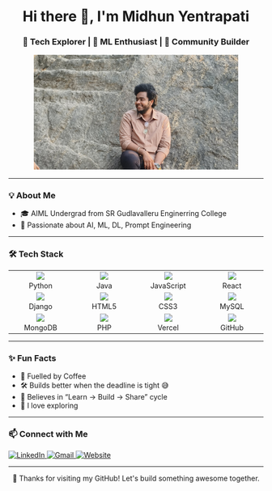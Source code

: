 <!-- Fancy Header with Emojis -->
<h1 align="center">Hi there 👋, I'm Midhun Yentrapati</h1>
<h3 align="center">🚀 Tech Explorer | 🧠 ML Enthusiast | 🎯 Community Builder</h3>

<p align="center">
  <img src="assets/banner.png" alt="It's me" width="80%" height = "50%"/>
</p>

---

### 💡 About Me

- 🎓 AIML Undergrad from SR Gudlavalleru Enginerring College  
- 🧠 Passionate about AI, ML, DL, Prompt Engineering 

---

### 🛠️ Tech Stack

<table align="center">
  <tr>
    <td align="center" width="120">
      <img src="https://img.icons8.com/color/96/000000/python--v1.png" width="50"/><br>Python
    </td>
    <td align="center" width="120">
      <img src="https://img.icons8.com/color/96/000000/java-coffee-cup-logo--v1.png" width="50"/><br>Java
    </td>
    <td align="center" width="120">
      <img src="https://img.icons8.com/color/96/000000/javascript--v1.png" width="50"/><br>JavaScript
    </td>
    <td align="center" width="120">
      <img src="https://img.icons8.com/color/96/000000/react-native.png" width="50"/><br>React
    </td>
  </tr>
  <tr>
    <td align="center" width="120">
      <img src="https://img.icons8.com/color/96/000000/django.png" width="50"/><br>Django
    </td>
    <td align="center" width="120">
      <img src="https://img.icons8.com/color/96/000000/html-5--v1.png" width="50"/><br>HTML5
    </td>
    <td align="center" width="120">
      <img src="https://img.icons8.com/color/96/000000/css3.png" width="50"/><br>CSS3
    </td>
    <td align="center" width="120">
      <img src="https://img.icons8.com/fluency/96/000000/mysql-logo.png" width="50"/><br>MySQL
    </td>
  </tr>
  <tr>
    <td align="center" width="120">
      <img src="https://img.icons8.com/external-tal-revivo-color-tal-revivo/96/000000/external-mongodb-a-cross-platform-document-oriented-database-program-logo-color-tal-revivo.png" width="50"/><br>MongoDB
    </td>
    <td align="center" width="120">
      <img src="https://img.icons8.com/offices/96/000000/php-logo.png" width="50"/><br>PHP
    </td>
    <td align="center" width="120">
      <img src="https://assets.vercel.com/image/upload/front/vercel/twitter-card.png" width="50"/><br>Vercel
    </td>
    <td align="center" width="120">
      <img src="https://img.icons8.com/glyph-neue/96/ffffff/github.png" width="50"/><br>GitHub
    </td>
  </tr>
</table>

---


### ✨ Fun Facts

- 🧃 Fuelled by Coffee
- 🛠️ Builds better when the deadline is tight 😅
- 🧠 Believes in “Learn → Build → Share” cycle
- 💬 I love exploring

---

### 📫 Connect with Me

<p>
  <a href="https://linkedin.com/in/midhunyentrapati" target="_blank">
    <img alt="LinkedIn" src="https://img.shields.io/badge/-LinkedIn-0077B5?logo=linkedin&logoColor=white" />
  </a>
  <a href="midhunyentrapati@gmail.com">
    <img alt="Gmail" src="https://img.shields.io/badge/-Gmail-D14836?logo=gmail&logoColor=white" />
  </a>
  <a href="https://yourportfolio.com">
    <img alt="Website" src="https://img.shields.io/badge/-Portfolio-000?logo=vercel&logoColor=white" />
  </a>
</p>

---

<p align="center">💖 Thanks for visiting my GitHub! Let's build something awesome together.</p>
